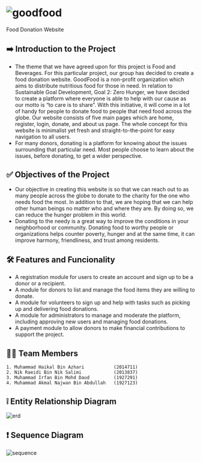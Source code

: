 
# ![goodfood]
Food Donation Website

[goodfood]: https://i.ibb.co/jfXybNR/image8.png

## ➡️ Introduction to the Project
- The theme that we have agreed upon for this project is Food and Beverages. For this particular project, our group has decided to create a food donation website. GoodFood is a non-profit organization which aims to distribute nutritious food for those in need. In relation to Sustainable Goal Development, Goal 2: Zero Hunger, we have decided to create a platform where everyone is able to help with our cause as our motto is “to care is to share”. With this initiative, it will come in a lot of handy for people to donate food to people that need food across the globe. Our website consists of five main pages which are home, register, login, donate, and about us page. The whole concept for this website is minimalist yet fresh and straight-to-the-point for easy navigation to all users. 
- For many donors, donating is a platform for knowing about the issues surrounding that particular need. Most people choose to learn about the issues, before donating, to get a wider perspective.

## ✅ Objectives of the Project
- Our objective in creating this website is so that we can reach out to as many people across the globe to donate to the charity for the one who needs food the most. In addition to that, we are hoping that we can help other human beings no matter who and where they are. By doing so, we can reduce the hunger problem in this world. 
- Donating to the needy is a great way to improve the conditions in your neighborhood or community. Donating food to worthy people or organizations helps counter poverty, hunger and at the same time, it can improve harmony, friendliness, and trust among residents.

## 🛠️ Features and Funcionality
- A registration module for users to create an account and sign up to be a donor or a recipient.
- A module for donors to list and manage the food items they are willing to donate.
- A module for volunteers to sign up and help with tasks such as picking up and delivering food donations.
- A module for administrators to manage and moderate the platform, including approving new users and managing food donations.
- A payment module to allow donors to make financial contributions to support the project.

 

## 👨‍🎓 Team Members

    1. Muhammad Haikal Bin Azhari           (2014711)
    2. Nik Raeidi Bin Nik Salimi            (2013837)
    3. Muhammad Irfan Bin Mohd Daud         (1927291)
    4. Muhammad Akmal Najwan Bin Abdullah   (1927123)


## ❕ Entity Relationship Diagram

![erd]

[erd]: https://i.ibb.co/yqm5crs/image3.png

## ❗ Sequence Diagram

![sequence]

[sequence]: https://i.ibb.co/0hkJv3c/image1.png
